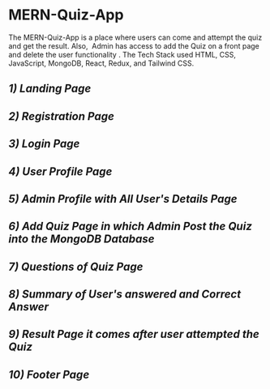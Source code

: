 # MERN-Quiz-App
The MERN-Quiz-App is a place where users can come and attempt the quiz and get the result. Also,  Admin has access to add the Quiz on a front page and delete the user functionality . The Tech Stack used HTML, CSS, JavaScript, MongoDB, React, Redux, and Tailwind CSS.
<i><h2>1) Landing Page</h2></i>

<i><h2>2) Registration Page</h2></i>

<i><h2>3) Login Page</h2></i>

<i><h2>4) User Profile Page</h2></i>

<i><h2>5) Admin Profile with All User's Details Page</h2></i>

<i><h2>6) Add Quiz Page in which Admin Post the Quiz into the MongoDB Database</h2></i>

<i><h2>7) Questions of Quiz Page </h2></i>

<i><h2>8) Summary of User's answered and Correct Answer </h2></i>

<i><h2>9) Result Page it comes after user attempted the Quiz</h2></i>

<i><h2>10) Footer Page</h2></i>
